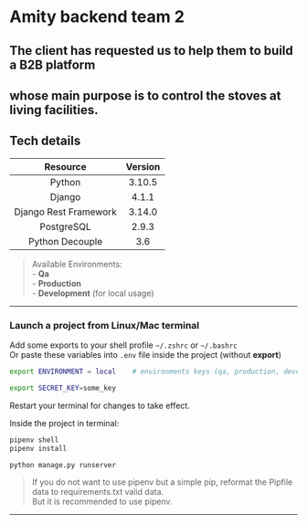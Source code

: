 # Amity backend team 2

## The client has requested us to help them to build a B2B platform 
## whose main purpose is to control the stoves at living facilities. 

## Tech details

|**Resource**|**Version**|
| :-: | :-: |
|Python|3.10.5|
|Django|4.1.1|
|Django Rest Framework|3.14.0|
|PostgreSQL|2.9.3|
|Python Decouple |3.6|

> Available Environments:
<br> - <b>Qa</b>
<br> - <b>Production</b>
<br> - <b>Development</b> (for local usage)
---

### Launch a project from Linux/Mac terminal

Add some exports to your shell profile `~/.zshrc` or `~/.bashrc`<br>
Or paste these variables into `.env` file inside the project (without **export**)

```sh
export ENVIRONMENT = local    # environments keys (qa, production, development)

export SECRET_KEY=some_key
```

Restart your terminal for changes to take effect.

Inside the project in terminal:

```sh
pipenv shell
pipenv install

python manage.py runserver
```

> If you do not want to use pipenv but a simple pip, reformat the Pipfile data to requirements.txt valid data.
<br> But it is recommended to use pipenv.
---